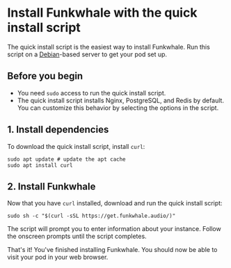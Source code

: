# Install Funkwhale with the quick install script

The quick install script is the easiest way to install Funkwhale. Run this script on a [Debian](https://debian.org)-based server to get your pod set up.

## Before you begin

- You need `sudo` access to run the quick install script.
- The quick install script installs Nginx, PostgreSQL, and Redis by default. You can customize this behavior by selecting the options in the script.

## 1. Install dependencies

To download the quick install script, install `curl`:

```{code-block} sh
sudo apt update # update the apt cache
sudo apt install curl
```

## 2. Install Funkwhale

Now that you have `curl` installed, download and run the quick install script:

```{code-block} sh
sudo sh -c "$(curl -sSL https://get.funkwhale.audio/)"
```

The script will prompt you to enter information about your instance. Follow the onscreen prompts until the script completes.

That's it! You've finished installing Funkwhale. You should now be able to visit your pod in your web browser.
